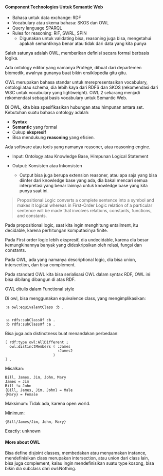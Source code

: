 #### Component Technologies Untuk Semantic Web

- Bahasa untuk data exchange: RDF
- Vocabulary atau skema bahasa: SKOS dan OWL
- Query language SPARQL
- Rules for reasoning: RIF, SWRL, SPIN
  - Digunakan untuk validating bisa, reasoning juga bisa, mengetahui apakah semantiknya benar atau tidak dari data yang kita punya

Salah satunya adalah OWL, memberikan definisi secara formal berbasis logika.

Ada ontology editor yang namanya Protégé, dibuat dari departemen biomedik, awalnya gunanya buat bikin ensiklopedia gitu gitu.

OWL merupakan bahasa standar untuk merepresentasikan vocabulary, ontologi atau schema, dia lebih kaya dari RDFS dan SKOS (rekomendasi dari W3C untuk vocabulary yang lightweight). OWL 2 sekarang menjadi rekomendasi sebagai basis vocabulary untuk Semantic Web.

Di OWL, kita bisa spesifikasikan hubungan atau himpunan antara set. Kebutuhan suatu bahasa ontology adalah:

- **Syntax**
- **Semantic** yang formal
- Cukup **ekspresif**
- Bisa mendukung **reasoning** yang efisien.

Ada software atau tools yang namanya reasoner, atau reasoning engine.

- Input: Ontology atau Knowledge Base, Himpunan Logical Statement

- Output: Konsisten atau Inkonsisten
  - Output bisa juga berupa extension reasoner, atau apa saja yang bisa diinfer dari knowledge base yang ada, dia bakal mencari semua interpretasi yang benar lainnya untuk knowledge base yang kita punya saat ini.

>  Propositional Logic converts a complete sentence into a symbol and makes it logical whereas in First-Order Logic relation of a particular sentence will be made that involves relations, constants, functions, and constants. 

Pada propositional logic, saat kita ingin menghitung entailment, itu decidable, karena perhitungan komputasinya finite.

Pada First order logic lebih ekspresif, dia undecidable, karena dia besar kemungkinannya banyak yang dideskripsikan oleh relasi, fungsi dan constants.

Pada OWL, ada yang namanya descriptional logic, dia bisa union, intersection, dan bisa complement.

Pada standard OWL kita bisa serialisasi OWL dalam syntax RDF, OWL ini bisa dibilang dibangun di atas RDF.

OWL ditulis dalam Functional style 

Di owl, bisa menggunakan equivalence class, yang mengimplikasikan:

```turtle
:a owl:equivalentClass :b .


:a rdfs:subClassOf :b .
:b rdfs:subClassOf :a .
```

Bisa juga ada distinctness buat menandakan perbedaan:

```turtle
[ rdf:type owl:AllDifferent ;
  owl:distinctMembers ( :James
                        :James2
                      )
] .
```

Misalkan:

```
Bill, James, Jim, John, Mary
James = Jim
Bill != John
{Bill, James, Jim, John} = Male
{Mary} = Female
```

Maksimum: Tidak ada, karena open world.

Minimum:

```
{Bill/James/Jim, John, Mary}
```

Exactly: unknown

#### More about OWL

Bisa define disjoint classes, membedakan atau menyamakan instance, mendefinisikan class merupakan intersection, atau union dari class lain, bisa juga complement, kalau ingin mendefinisikan suatu type kosong, bisa bikin dia subclass dari owl:Nothing.

